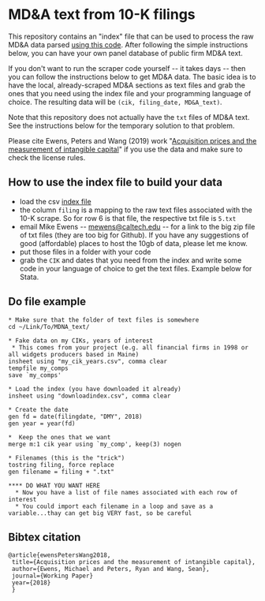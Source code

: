 # MD&A text from 10-K filings

This repository contains an "index" file that can be used to process the raw MD&A data parsed [using this code](https://github.com/apodobytko/10K-MDA-Section).   After following the simple instructions below, you can have your own panel database of public firm MD&A text.

If you don't want to run the scraper code yourself -- it takes days -- then you can follow the instructions below to get MD&A data.   The basic idea is to have the local, already-scraped MD&A sections as text files and grab the ones that you need using the index file and your programming language of choice. The resulting data will be `(cik, filing_date, MD&A_text)`.  

Note that this repository does not actually have the `txt` files of MD&A text.  See the instructions below for the temporary solution to that problem.

Please cite Ewens, Peters and Wang (2019) work "[Acquisition prices and the measurement of intangible capital](https://papers.ssrn.com/sol3/papers.cfm?abstract_id=3287437)" if you use the data and make sure to check the license rules.  

## How to use the index file to build your data

- load the csv [index file](https://github.com/michaelewens/md_n_a_10K/blob/master/downloadindex.csv)
- the column `filing` is a mapping to the raw text files associated with the 10-K scrape.   So for row 6 is that file, the respective txt file is `5.txt`
- email Mike Ewens -- mewens@caltech.edu -- for a link to the big zip file of txt files (they are too big for Github).  If you have any suggestions of good (affordable) places to host the 10gb of data, please let me know.
- put those files in a folder with your code
- grab the `CIK` and dates that you need from the index and write some code in your language of choice to get the text files.  Example below for Stata.

## Do file example

```
* Make sure that the folder of text files is somewhere 
cd ~/Link/To/MDNA_text/

* Fake data on my CIKs, years of interest
 * This comes from your project (e.g. all financial firms in 1998 or all widgets producers based in Maine)
insheet using "my_cik_years.csv", comma clear
tempfile my_comps
save `my_comps'

* Load the index (you have downloaded it already)
insheet using "downloadindex.csv", comma clear

* Create the date
gen fd = date(filingdate, "DMY", 2018)
gen year = year(fd)

*  Keep the ones that we want
merge m:1 cik year using `my_comp', keep(3) nogen

* Filenames (this is the "trick")
tostring filing, force replace
gen filename = filing + ".txt"

**** DO WHAT YOU WANT HERE
  * Now you have a list of file names associated with each row of interest
  * You could import each filename in a loop and save as a variable...thay can get big VERY fast, so be careful
```

## Bibtex citation

```
@article{ewensPetersWang2018,
 title={Acquisition prices and the measurement of intangible capital},
 author={Ewens, Michael and Peters, Ryan and Wang, Sean},
 journal={Working Paper}
 year={2018}
 }
```
